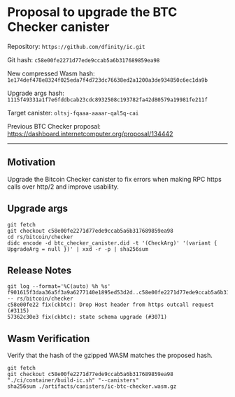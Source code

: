# Proposal to upgrade the BTC Checker canister

Repository: `https://github.com/dfinity/ic.git`

Git hash: `c58e00fe2271d77ede9ccab5a6b317689859ea98`

New compressed Wasm hash: `1e174def478e8324f025eda7f4d723dc76638ed2a1200a3de934850c6ec1da9b`

Upgrade args hash: `1115f49331a1f7e6fddbcab23cdc8932508c193782fa42d80579a19981fe211f`

Target canister: `oltsj-fqaaa-aaaar-qal5q-cai`

Previous BTC Checker proposal: https://dashboard.internetcomputer.org/proposal/134442

---

## Motivation

Upgrade the Bitcoin Checker canister to fix errors when making RPC https calls over http/2 and improve usability.

## Upgrade args

```
git fetch
git checkout c58e00fe2271d77ede9ccab5a6b317689859ea98
cd rs/bitcoin/checker
didc encode -d btc_checker_canister.did -t '(CheckArg)' '(variant { UpgradeArg = null })' | xxd -r -p | sha256sum
```

## Release Notes

```
git log --format='%C(auto) %h %s' f901615f3daa36a5f3a9a6277140e1895ed53d2d..c58e00fe2271d77ede9ccab5a6b317689859ea98 -- rs/bitcoin/checker
c58e00fe22 fix(ckbtc): Drop Host header from https outcall request (#3115)
57362c30e3 fix(ckbtc): state schema upgrade (#3071)
 ```

## Wasm Verification

Verify that the hash of the gzipped WASM matches the proposed hash.

```
git fetch
git checkout c58e00fe2271d77ede9ccab5a6b317689859ea98
"./ci/container/build-ic.sh" "--canisters"
sha256sum ./artifacts/canisters/ic-btc-checker.wasm.gz
```
